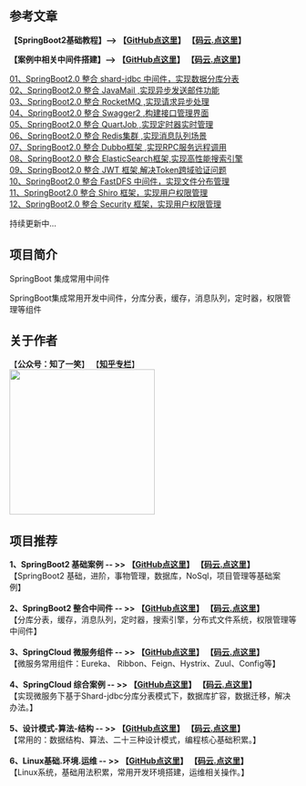 ## 参考文章

<b>【SpringBoot2基础教程】--> 【[GitHub点这里](https://github.com/cicadasmile/spring-boot-base)】          【[码云.点这里](https://gitee.com/cicadasmile/spring-boot-base)】</b><br/>

<b>【案例中相关中间件搭建】--> 【[GitHub点这里](https://github.com/cicadasmile/linux-system-base)】          【[码云.点这里](https://gitee.com/cicadasmile/linux-system-base)】</b><br/>

<a href="https://mp.weixin.qq.com/s?__biz=MzU4Njg0MzYwNw==&mid=2247483713&idx=1&sn=cd4228e19d07e0371af7ef06515f4298&chksm=fdf455f9ca83dcef81c44f10bff15a3d3a29553746eef9cad9d4e2a13c5d5709d95a375bff0a&token=949711998&lang=zh_CN#rd">
01、SpringBoot2.0 整合 shard-jdbc 中间件，实现数据分库分表</a><br/>

<a href="https://mp.weixin.qq.com/s?__biz=MzU4Njg0MzYwNw==&mid=2247483740&idx=1&sn=807e5372f14daa59220adecd0f0dc56d&chksm=fdf455e4ca83dcf2632bcf9144a6553e7e16f0ba46a9b59cb21085da05663467d90ad885528c&token=261735462&lang=zh_CN#rd">
02、SpringBoot2.0 整合 JavaMail ,实现异步发送邮件功能</a><br/>

<a href="https://mp.weixin.qq.com/s?__biz=MzU4Njg0MzYwNw==&mid=2247483755&idx=1&sn=9d78e7714ad4621fe5e643593069b186&chksm=fdf455d3ca83dcc5cdfa29de2dab4fee7595fc80a6d73f72cc782591e87c3ac296977daa6bc8&token=261735462&lang=zh_CN#rd">
03、SpringBoot2.0 整合 RocketMQ ,实现请求异步处理</a><br/>

<a href="https://mp.weixin.qq.com/s?__biz=MzU4Njg0MzYwNw==&mid=2247483767&idx=1&sn=fc845a2fb0ee7768946f8739101ac2aa&chksm=fdf455cfca83dcd9de4bac70f6cfa9a88907cdbb4ec7b0c2da13e65efc1a2564eb6599d38bc8&token=261735462&lang=zh_CN#rd">
04、SpringBoot2.0 整合 Swagger2 ,构建接口管理界面</a><br/>

<a href="https://mp.weixin.qq.com/s?__biz=MzU4Njg0MzYwNw==&mid=2247483774&idx=1&sn=e5c2eed4a989bedd5c3b108c7dc18c37&chksm=fdf455c6ca83dcd0bccf71aa07639b8ef514e3b6e6d85c6aeb4bceae30d58f021c9d7ba8590b&token=261735462&lang=zh_CN#rd">
05、SpringBoot2.0 整合 QuartJob ,实现定时器实时管理</a><br/>

<a href="https://mp.weixin.qq.com/s?__biz=MzU4Njg0MzYwNw==&mid=2247483886&idx=1&sn=2158323687acc7713d5d45c21c9558ee&chksm=fdf45556ca83dc409f1c7ce282b4297a0bed9df594796fd921c719f0c77896a183098cb43159&token=872954754&lang=zh_CN#rd">
06、SpringBoot2.0 整合 Redis集群 ,实现消息队列场景</a><br/>

<a href="https://mp.weixin.qq.com/s?__biz=MzU4Njg0MzYwNw==&mid=2247483895&idx=1&sn=4fdc2a307b49a66c37c22c7de62aa323&chksm=fdf4554fca83dc5935e3f36c541a5e03cedd440e14eafa1a577b52f047d98b79b9af891f7330&token=989276463&lang=zh_CN#rd">
07、SpringBoot2.0 整合 Dubbo框架 ,实现RPC服务远程调用</a><br/>

<a href="https://mp.weixin.qq.com/s?__biz=MzU4Njg0MzYwNw==&mid=2247483905&idx=1&sn=f15ecc1ab3065c24854a02741db0aa0c&chksm=fdf456b9ca83dfaf937f370981432f98d2c5d7d0c7638df6206ffd22c2db79b7924c19e90931&token=935482848&lang=zh_CN#rd">
08、SpringBoot2.0 整合 ElasticSearch框架,实现高性能搜索引擎</a><br/>

<a href="https://mp.weixin.qq.com/s?__biz=MzU4Njg0MzYwNw==&mid=2247483909&idx=1&sn=e7a63b160abfd623222a2eb089c3bbce&chksm=fdf456bdca83dfab1feea56ba01a956eee764fd84ae6a198b805458adbb94e5abe5488704186&token=838095302&lang=zh_CN#rd">
09、SpringBoot2.0 整合 JWT 框架,解决Token跨域验证问题</a><br/>

<a href="https://mp.weixin.qq.com/s?__biz=MzU4Njg0MzYwNw==&mid=2247483918&idx=1&sn=189b6f4360c46ca816de85a3205a9fb3&chksm=fdf456b6ca83dfa0f5b0f9c441a8ece1b158792a03e3483ddc702576e9e77f963690c0716e9f&token=1681245262&lang=zh_CN#rd">
10、SpringBoot2.0 整合 FastDFS 中间件，实现文件分布管理</a><br/>

<a href="https://mp.weixin.qq.com/s?__biz=MzU4Njg0MzYwNw==&mid=2247483922&idx=1&sn=f632615588b11840df3a6d17013c7058&chksm=fdf456aaca83dfbc34e13ffd4f05491e6598f3eff7bfeab28b14317cc0f95f939de08eee0c1e&token=1211663505&lang=zh_CN#rd">
11、SpringBoot2.0 整合 Shiro 框架，实现用户权限管理</a><br/>

<a href="https://mp.weixin.qq.com/s?__biz=MzU4Njg0MzYwNw==&mid=2247483938&idx=1&sn=f923b53798f480960862f44ee044ec12&chksm=fdf4569aca83df8c32f49cc1f9d2d9066bb497b2d3fa45ecf97b2e22edaea6e09e405636282e&token=1000382877&lang=zh_CN#rd">
12、SpringBoot2.0 整合 Security 框架，实现用户权限管理</a><br/>

持续更新中...

## 项目简介
SpringBoot 集成常用中间件

SpringBoot集成常用开发中间件，分库分表，缓存，消息队列，定时器，权限管理等组件

## 关于作者
【<b>公众号：知了一笑</b>】    【<b><a href="https://www.zhihu.com/people/cicadasmile/columns">知乎专栏</a></b>】<br/>
<img width="255px" height="255px" src="https://avatars0.githubusercontent.com/u/50793885?s=460&v=4"/><br/>

## 项目推荐

<b>1、SpringBoot2 基础案例  -- >> 【[GitHub点这里](https://github.com/cicadasmile/spring-boot-base)】          【[码云.点这里](https://gitee.com/cicadasmile/spring-boot-base)】</b><br/>
【SpringBoot2 基础，进阶，事物管理，数据库，NoSql，项目管理等基础案例】<br/><br/>
<b>2、SpringBoot2 整合中间件  -- >> 【[GitHub点这里](https://github.com/cicadasmile/middle-ware-parent)】          【[码云.点这里](https://gitee.com/cicadasmile/middle-ware-parent)】</b><br/>
【分库分表，缓存，消息队列，定时器，搜索引擎，分布式文件系统，权限管理等中间件】<br/><br/>
<b>3、SpringCloud 微服务组件  -- >> 【[GitHub点这里](https://github.com/cicadasmile/spring-cloud-base)】          【[码云.点这里](https://gitee.com/cicadasmile/spring-cloud-base)】</b><br/>
【微服务常用组件：Eureka、 Ribbon、Feign、Hystrix、Zuul、Config等】<br/><br/>
<b>4、SpringCloud 综合案例  -- >> 【[GitHub点这里](https://github.com/cicadasmile/cloud-shard-jdbc)】          【[码云.点这里](https://gitee.com/cicadasmile/cloud-shard-jdbc)】</b><br/>
【实现微服务下基于Shard-jdbc分库分表模式下，数据库扩容，数据迁移，解决办法。】<br/><br/>
<b>5、设计模式-算法-结构  -- >> 【[GitHub点这里](https://github.com/cicadasmile/model-arithmetic-parent)】          【[码云.点这里](https://gitee.com/cicadasmile/model-arithmetic-parent)】</b><br/>
【常用的：数据结构、算法、二十三种设计模式，编程核心基础积累。】<br/><br/>
<b>6、Linux基础.环境.运维  -- >> 【[GitHub点这里](https://github.com/cicadasmile/linux-system-base)】          【[码云.点这里](https://gitee.com/cicadasmile/linux-system-base)】</b><br/>
【Linux系统，基础用法积累，常用开发环境搭建，运维相关操作。】<br/>
